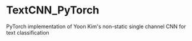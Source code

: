 # TextCNN_PyTorch
PyTorch implementation of Yoon Kim's non-static single channel CNN for text classification
